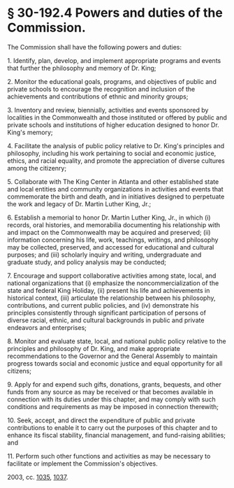 # § 30-192.4 Powers and duties of the Commission.

<p>The Commission shall have the following powers and duties:</p><p>1. Identify, plan, develop, and implement appropriate programs and events that further the philosophy and memory of Dr. King;</p><p>2. Monitor the educational goals, programs, and objectives of public and private schools to encourage the recognition and inclusion of the achievements and contributions of ethnic and minority groups;</p><p>3. Inventory and review, biennially, activities and events sponsored by localities in the Commonwealth and those instituted or offered by public and private schools and institutions of higher education designed to honor Dr. King's memory;</p><p>4. Facilitate the analysis of public policy relative to Dr. King's principles and philosophy, including his work pertaining to social and economic justice, ethics, and racial equality, and promote the appreciation of diverse cultures among the citizenry;</p><p>5. Collaborate with The King Center in Atlanta and other established state and local entities and community organizations in activities and events that commemorate the birth and death, and in initiatives designed to perpetuate the work and legacy of Dr. Martin Luther King, Jr.;</p><p>6. Establish a memorial to honor Dr. Martin Luther King, Jr., in which (i) records, oral histories, and memorabilia documenting his relationship with and impact on the Commonwealth may be acquired and preserved; (ii) information concerning his life, work, teachings, writings, and philosophy may be collected, preserved, and accessed for educational and cultural purposes; and (iii) scholarly inquiry and writing, undergraduate and graduate study, and policy analysis may be conducted;</p><p>7. Encourage and support collaborative activities among state, local, and national organizations that (i) emphasize the noncommercialization of the state and federal King Holiday, (ii) present his life and achievements in historical context, (iii) articulate the relationship between his philosophy, contributions, and current public policies, and (iv) demonstrate his principles consistently through significant participation of persons of diverse racial, ethnic, and cultural backgrounds in public and private endeavors and enterprises;</p><p>8. Monitor and evaluate state, local, and national public policy relative to the principles and philosophy of Dr. King, and make appropriate recommendations to the Governor and the General Assembly to maintain progress towards social and economic justice and equal opportunity for all citizens;</p><p>9. Apply for and expend such gifts, donations, grants, bequests, and other funds from any source as may be received or that becomes available in connection with its duties under this chapter, and may comply with such conditions and requirements as may be imposed in connection therewith;</p><p>10. Seek, accept, and direct the expenditure of public and private contributions to enable it to carry out the purposes of this chapter and to enhance its fiscal stability, financial management, and fund-raising abilities; and</p><p>11. Perform such other functions and activities as may be necessary to facilitate or implement the Commission's objectives.</p><p>2003, cc. <a href='http://lis.virginia.gov/cgi-bin/legp604.exe?031+ful+CHAP1035'>1035</a>, <a href='http://lis.virginia.gov/cgi-bin/legp604.exe?031+ful+CHAP1037'>1037</a>.</p>
